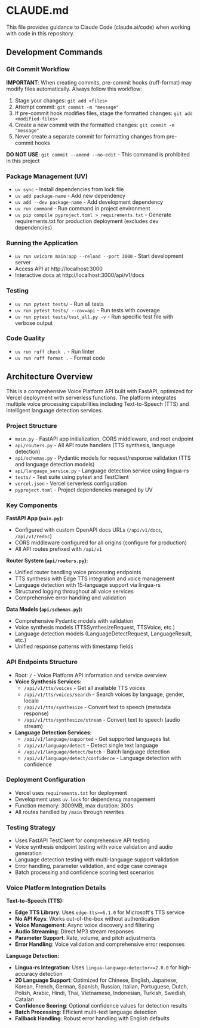 # CLAUDE.md

This file provides guidance to Claude Code (claude.ai/code) when working with code in this repository.

## Development Commands

### Git Commit Workflow
**IMPORTANT**: When creating commits, pre-commit hooks (ruff-format) may modify files automatically. Always follow this workflow:
1. Stage your changes: `git add <files>`
2. Attempt commit: `git commit -m "message"`
3. If pre-commit hook modifies files, stage the formatted changes: `git add <modified-files>`
4. Create a new commit with the formatted changes: `git commit -m "message"`
5. Never create a separate commit for formatting changes from pre-commit hooks

**DO NOT USE**: `git commit --amend --no-edit` - This command is prohibited in this project

### Package Management (UV)
- `uv sync` - Install dependencies from lock file
- `uv add package-name` - Add new dependency
- `uv add --dev package-name` - Add development dependency
- `uv run command` - Run command in project environment
- `uv pip compile pyproject.toml > requirements.txt` - Generate requirements.txt for production deployment (excludes dev dependencies)

### Running the Application
- `uv run uvicorn main:app --reload --port 3000` - Start development server
- Access API at http://localhost:3000
- Interactive docs at http://localhost:3000/api/v1/docs

### Testing
- `uv run pytest tests/` - Run all tests
- `uv run pytest tests/ --cov=api` - Run tests with coverage
- `uv run pytest tests/test_all.py -v` - Run specific test file with verbose output

### Code Quality
- `uv run ruff check .` - Run linter
- `uv run ruff format .` - Format code

## Architecture Overview

This is a comprehensive Voice Platform API built with FastAPI, optimized for Vercel deployment with serverless functions. The platform integrates multiple voice processing capabilities including Text-to-Speech (TTS) and intelligent language detection services.

### Project Structure
- `main.py` - FastAPI app initialization, CORS middleware, and root endpoint
- `api/routers.py` - All API route handlers (TTS synthesis, language detection)
- `api/schemas.py` - Pydantic models for request/response validation (TTS and language detection models)
- `api/language_service.py` - Language detection service using lingua-rs
- `tests/` - Test suite using pytest and TestClient
- `vercel.json` - Vercel serverless configuration
- `pyproject.toml` - Project dependencies managed by UV

### Key Components

**FastAPI App (`main.py`):**
- Configured with custom OpenAPI docs URLs (`/api/v1/docs`, `/api/v1/redoc`)
- CORS middleware configured for all origins (configure for production)
- All API routes prefixed with `/api/v1`

**Router System (`api/routers.py`):**
- Unified router handling voice processing endpoints
- TTS synthesis with Edge TTS integration and voice management
- Language detection with 15-language support via lingua-rs
- Structured logging throughout all voice services
- Comprehensive error handling and validation

**Data Models (`api/schemas.py`):**
- Comprehensive Pydantic models with validation
- Voice synthesis models (TTSSynthesizeRequest, TTSVoice, etc.)
- Language detection models (LanguageDetectRequest, LanguageResult, etc.)
- Unified response patterns with timestamp fields

### API Endpoints Structure
- Root: `/` - Voice Platform API information and service overview
- **Voice Synthesis Services:**
  - `/api/v1/tts/voices` - Get all available TTS voices
  - `/api/v1/tts/voices/search` - Search voices by language, gender, locale
  - `/api/v1/tts/synthesize` - Convert text to speech (metadata response)
  - `/api/v1/tts/synthesize/stream` - Convert text to speech (audio stream)
- **Language Detection Services:**
  - `/api/v1/language/supported` - Get supported languages list
  - `/api/v1/language/detect` - Detect single text language
  - `/api/v1/language/detect/batch` - Batch language detection
  - `/api/v1/language/detect/confidence` - Language detection with confidence

### Deployment Configuration
- Vercel uses `requirements.txt` for deployment
- Development uses `uv.lock` for dependency management
- Function memory: 3009MB, max duration: 300s
- All routes handled by `/main` through rewrites

### Testing Strategy
- Uses FastAPI TestClient for comprehensive API testing
- Voice synthesis endpoint testing with voice validation and audio generation
- Language detection testing with multi-language support validation
- Error handling, parameter validation, and edge case coverage
- Batch processing and confidence scoring test scenarios

### Voice Platform Integration Details

**Text-to-Speech (TTS):**
- **Edge TTS Library**: Uses `edge-tts>=6.1.0` for Microsoft's TTS service
- **No API Keys**: Works out-of-the-box without authentication
- **Voice Management**: Async voice discovery and filtering
- **Audio Streaming**: Direct MP3 stream responses  
- **Parameter Support**: Rate, volume, and pitch adjustments
- **Error Handling**: Voice validation and comprehensive error responses

**Language Detection:**
- **Lingua-rs Integration**: Uses `lingua-language-detector>=2.0.0` for high-accuracy detection
- **20 Language Support**: Optimized for Chinese, English, Japanese, Korean, French, German, Spanish, Russian, Italian, Portuguese, Dutch, Polish, Arabic, Hindi, Thai, Vietnamese, Indonesian, Turkish, Swedish, Catalan
- **Confidence Scoring**: Optional confidence values for detection results
- **Batch Processing**: Efficient multi-text language detection
- **Fallback Handling**: Robust error handling with English defaults